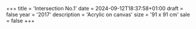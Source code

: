 +++
title = 'Intersection No.1'
date = 2024-09-12T18:37:58+01:00
draft = false
year = '2017'
description = 'Acrylic on canvas'
size = '91 x 91 cm'
sale = false
+++
